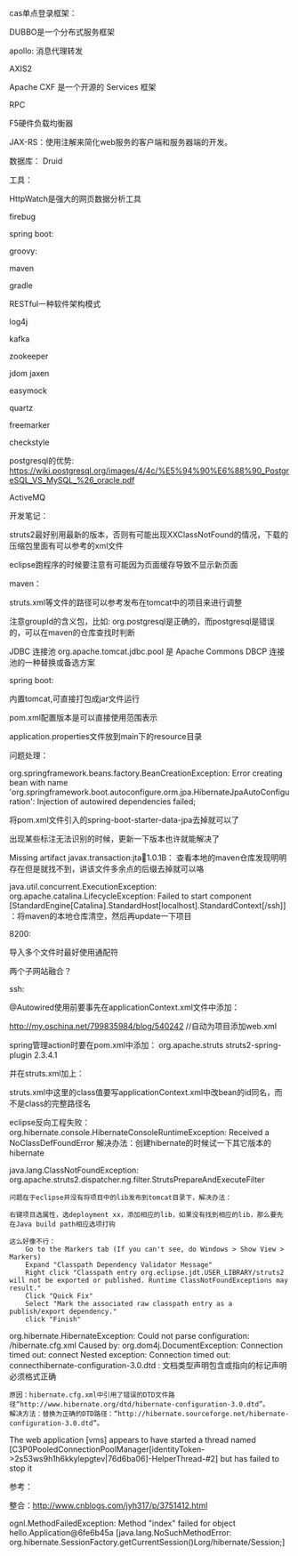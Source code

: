 cas单点登录框架：

DUBBO是一个分布式服务框架

apollo: 消息代理转发

AXIS2

Apache CXF 是一个开源的 Services 框架

RPC

F5硬件负载均衡器

JAX-RS：使用注解来简化web服务的客户端和服务器端的开发。

数据库： Druid

工具：

HttpWatch是强大的网页数据分析工具

firebug

spring boot:

groovy:

maven

gradle

RESTful一种软件架构模式

log4j

kafka

zookeeper

jdom jaxen

easymock

quartz

freemarker

checkstyle

postgresql的优势: https://wiki.postgresql.org/images/4/4c/%E5%94%90%E6%88%90_PostgreSQL_VS_MySQL_%26_oracle.pdf

ActiveMQ




开发笔记：

struts2最好别用最新的版本，否则有可能出现XXClassNotFound的情况，下载的压缩包里面有可以参考的xml文件

eclipse跑程序的时候要注意有可能因为页面缓存导致不显示新页面




maven：

struts.xml等文件的路径可以参考发布在tomcat中的项目来进行调整

注意groupId的含义包，比如:  <groupId>org.postgresql</groupId>是正确的，而<groupId>postgresql</groupId>是错误的，可以在maven的仓库查找时判断

JDBC 连接池 org.apache.tomcat.jdbc.pool 是 Apache Commons DBCP 连接池的一种替换或备选方案

spring boot:

内置tomcat,可直接打包成jar文件运行

pom.xml配置版本是可以直接使用范围表示

application.properties文件放到main下的resource目录




问题处理：

org.springframework.beans.factory.BeanCreationException: Error creating bean with name 'org.springframework.boot.autoconfigure.orm.jpa.HibernateJpaAutoConfiguration': Injection of autowired dependencies failed;

将pom.xml文件引入的spring-boot-starter-data-jpa去掉就可以了


出现某些标注无法识别的时候，更新一下版本也许就能解决了

Missing artifact javax.transaction:jta:jar:1.0.1B： 查看本地的maven仓库发现明明存在但是就找不到，讲该文件多余点的后缀去掉就可以咯

java.util.concurrent.ExecutionException: org.apache.catalina.LifecycleException: Failed to start component [StandardEngine[Catalina].StandardHost[localhost].StandardContext[/ssh]]：将maven的本地仓库清空，然后再update一下项目

8200:

导入多个文件时最好使用通配符

两个子网站融合？




ssh:

@Autowired使用前要事先在applicationContext.xml文件中添加：


http://my.oschina.net/799835984/blog/540242 //自动为项目添加web.xml


spring管理action时要在pom.xml中添加： org.apache.struts struts2-spring-plugin 2.3.4.1


并在struts.xml加上：<constant name="struts.objectFactory" value="spring" />


struts.xml中这里的class值要写applicationContext.xml中改bean的id同名，而不是class的完整路径名


eclipse反向工程失败：
    org.hibernate.console.HibernateConsoleRuntimeException: Received a NoClassDefFoundError
    解决办法：创建hibernate的时候试一下其它版本的hibernate


java.lang.ClassNotFoundException: org.apache.struts2.dispatcher.ng.filter.StrutsPrepareAndExecuteFilter


    问题在于eclipse并没有将项目中的lib发布到tomcat目录下，解决办法：

    右键项目选属性，选deployment xx，添加相应的lib，如果没有找到相应的lib，那么要先在Java build path相应选项打钩

    这么好像不行：
        Go to the Markers tab (If you can't see, do Windows > Show View > Markers)
        Expand "Classpath Dependency Validator Message"
        Right click "Classpath entry org.eclipse.jdt.USER_LIBRARY/struts2 will not be exported or published. Runtime ClassNotFoundExceptions may result."
        Click "Quick Fix"
        Select "Mark the associated raw classpath entry as a publish/export dependency."
        click "Finish"

org.hibernate.HibernateException: Could not parse configuration: /hibernate.cfg.xml
Caused by: org.dom4j.DocumentException: Connection timed out: connect Nested exception: Connection timed out: connecthibernate-configuration-3.0.dtd : 文档类型声明包含或指向的标记声明必须格式正确

    原因：hibernate.cfg.xml中引用了错误的DTD文件路径“http://www.hibernate.org/dtd/hibernate-configuration-3.0.dtd”。
    解决方法：替换为正确的DTD路径：“http://hibernate.sourceforge.net/hibernate-configuration-3.0.dtd”。


The web application [vms] appears to have started a thread named [C3P0PooledConnectionPoolManager[identityToken->2s53ws9h1h6kkylepgtev|76d6ba06]-HelperThread-#2] but has failed to stop it



参考：

整合：http://www.cnblogs.com/jyh317/p/3751412.html


ognl.MethodFailedException: Method "index" failed for object hello.Application@6fe6b45a [java.lang.NoSuchMethodError: org.hibernate.SessionFactory.getCurrentSession()Lorg/hibernate/Session;]

